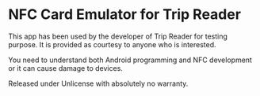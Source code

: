 # NFC Card Emulator for Trip Reader

This app has been used by the developer of Trip Reader for testing purpose. It is provided as courtesy to anyone who is interested.

You need to understand both Android programming and NFC development or it can cause damage to devices.

Released under Unlicense with absolutely no warranty.
